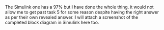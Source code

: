 The Simulink one has a 97% but I have done the whole thing. it would not allow me to get past task 5 for some reason despite having the right answer as per their own revealed answer. 
I will attach a screenshot of the completed block diagram in Simulink here too. 
